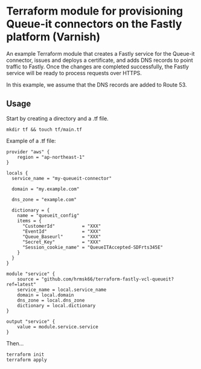 # Terraform module for provisioning Queue-it connectors on the Fastly platform (Varnish)

An example Terraform module that creates a Fastly service for the Queue-it connector, issues and deploys a certificate, and adds DNS records to point traffic to Fastly. Once the changes are completed successfully, the Fastly service will be ready to process requests over HTTPS.

In this example, we assume that the DNS records are added to Route 53.

## Usage

Start by creating a directory and a .tf file.

```
mkdir tf && touch tf/main.tf
```

Example of a .tf file:

```hcl
provider "aws" {
    region = "ap-northeast-1"
}

locals {
  service_name = "my-queueit-connector"

  domain = "my.example.com"

  dns_zone = "example.com"

  dictionary = {
    name = "queueit_config"
    items = {
      "CustomerId"          = "XXX"
      "EventId"             = "XXX"
      "Queue_Baseurl"       = "XXX"
      "Secret_Key"          = "XXX"
      "Session_cookie_name" = "QueueITAccepted-SDFrts345E"
    }
  }
}

module "service" {
    source = "github.com/hrmsk66/terraform-fastly-vcl-queueit?ref=latest"
    service_name = local.service_name
    domain = local.domain
    dns_zone = local.dns_zone
    dictionary = local.dictionary
}

output "service" {
    value = module.service.service
}
```

Then...

```
terraform init
terraform apply
```
